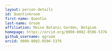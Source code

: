 ```yaml
---
layout: person-details
id: QuentinGroom
first-name: Quentin
last-name: Groom
affiliation: Meise Botanic Garden, Belgium
homepage: https://orcid.org/0000-0002-0596-5376
github_username: qgroom
orcid: 0000-0002-0596-5376
---
```




